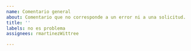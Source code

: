 ```yaml
---
name: Comentario general
about: Comentario que no corresponde a un error ni a una solicitud.
title: ''
labels: no es problema
assignees: rmartinezWittree

---
```



